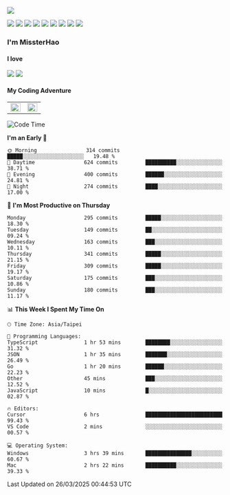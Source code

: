 ![](https://komarev.com/ghpvc/?username=MissterHao&color=ff69b4)

[![](https://img.shields.io/badge/Amazon%20AWS-%23232F3E?logo=amazon-aws&logoColor=white&style=for-the-badge)](https://aws.amazon.com/)
[![](https://img.shields.io/badge/Python-3776AB?style=for-the-badge&logo=python&logoColor=white)](https://www.djangoproject.com/)
[![](https://img.shields.io/badge/Django-092E20?style=for-the-badge&logo=django&logoColor=white)](https://www.python.org/)
[![](https://img.shields.io/badge/Rust-%23EB6400?style=for-the-badge&logo=rust&logoColor=white)](https://www.python.org/)
[![](https://img.shields.io/badge/Flask-23232F3E?style=for-the-badge&logo=flask&logoColor=white)](https://flask.palletsprojects.com/en/2.1.x/)
[![](https://img.shields.io/badge/go-%2300ADD8.svg?&style=for-the-badge&logo=go&logoColor=white)](https://golang.org/)
[![](https://img.shields.io/badge/javascript-%23F7DF1E.svg?&style=for-the-badge&logo=javascript&logoColor=black)](https://www.javascript.com/)
[![](https://img.shields.io/badge/mysql-%234479A1.svg?&style=for-the-badge&logo=mysql&logoColor=white)](https://www.mysql.com/)
[![](https://img.shields.io/badge/docker-%232496ED.svg?&style=for-the-badge&logo=docker&logoColor=white)](https://www.docker.com/)

### I'm MissterHao

#### I love  
![](https://img.shields.io/badge/Netflix-E50914?style=for-the-badge&logo=netflix&logoColor=white)
![](https://img.shields.io/badge/YouTube-FF0000?style=for-the-badge&logo=youtube&logoColor=white)

#### My Coding Adventure
<!-- Readme stats -->
<!-- https://github.com/anuraghazra/github-readme-stats -->
<table>
<tr>
    <td valign="top" width="50%">
    <img src="https://github-readme-stats.vercel.app/api?username=MissterHao&hide_border=true&show_icons=true&locale=en" align="left" style="width: 100%" />
    </td>
    <td valign="top" width="50%">
    <img src="https://github-readme-stats.vercel.app/api/top-langs?username=MissterHao&hide_border=true&show_icons=true&locale=en&layout=compact" align="left" style="width: 100%" />
    </td>
</tr>
</table>  


<!--START_SECTION:waka-->
![Code Time](http://img.shields.io/badge/Code%20Time-2%2C121%20hrs%2046%20mins-blue)

**I'm an Early 🐤** 

```text
🌞 Morning                314 commits         █████░░░░░░░░░░░░░░░░░░░░   19.48 % 
🌆 Daytime                624 commits         ██████████░░░░░░░░░░░░░░░   38.71 % 
🌃 Evening                400 commits         ██████░░░░░░░░░░░░░░░░░░░   24.81 % 
🌙 Night                  274 commits         ████░░░░░░░░░░░░░░░░░░░░░   17.00 % 
```
📅 **I'm Most Productive on Thursday** 

```text
Monday                   295 commits         █████░░░░░░░░░░░░░░░░░░░░   18.30 % 
Tuesday                  149 commits         ██░░░░░░░░░░░░░░░░░░░░░░░   09.24 % 
Wednesday                163 commits         ███░░░░░░░░░░░░░░░░░░░░░░   10.11 % 
Thursday                 341 commits         █████░░░░░░░░░░░░░░░░░░░░   21.15 % 
Friday                   309 commits         █████░░░░░░░░░░░░░░░░░░░░   19.17 % 
Saturday                 175 commits         ███░░░░░░░░░░░░░░░░░░░░░░   10.86 % 
Sunday                   180 commits         ███░░░░░░░░░░░░░░░░░░░░░░   11.17 % 
```


📊 **This Week I Spent My Time On** 

```text
🕑︎ Time Zone: Asia/Taipei

💬 Programming Languages: 
TypeScript               1 hr 53 mins        ████████░░░░░░░░░░░░░░░░░   31.32 % 
JSON                     1 hr 35 mins        ███████░░░░░░░░░░░░░░░░░░   26.49 % 
Go                       1 hr 20 mins        ██████░░░░░░░░░░░░░░░░░░░   22.23 % 
Other                    45 mins             ███░░░░░░░░░░░░░░░░░░░░░░   12.52 % 
JavaScript               10 mins             █░░░░░░░░░░░░░░░░░░░░░░░░   02.87 % 

🔥 Editors: 
Cursor                   6 hrs               █████████████████████████   99.43 % 
VS Code                  2 mins              ░░░░░░░░░░░░░░░░░░░░░░░░░   00.57 % 

💻 Operating System: 
Windows                  3 hrs 39 mins       ███████████████░░░░░░░░░░   60.67 % 
Mac                      2 hrs 22 mins       ██████████░░░░░░░░░░░░░░░   39.33 % 
```


 Last Updated on 26/03/2025 00:44:53 UTC
<!--END_SECTION:waka-->

<!--
**MissterHao/MissterHao** is a ✨ _special_ ✨ repository because its `README.md` (this file) appears on your GitHub profile.

Here are some ideas to get you started:

- 🔭 I’m currently working on ...
- 🌱 I’m currently learning ...
- 👯 I’m looking to collaborate on ...
- 🤔 I’m looking for help with ...
- 💬 Ask me about ...
- 📫 How to reach me: ...
- 😄 Pronouns: ...
- ⚡ Fun fact: ...
-->
